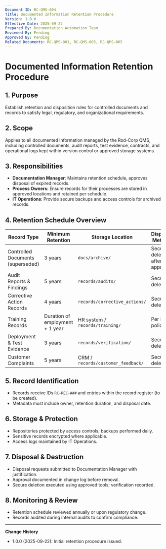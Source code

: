 ```yaml
---
Document ID: RC-QMS-004
Title: Documented Information Retention Procedure
Version: 1.0.0
Effective Date: 2025-09-22
Prepared By: Documentation Automation Team
Reviewed By: Pending
Approved By: Pending
Related Documents: RC-QMS-001, RC-QMS-003, RC-QMS-005
---
```


# Documented Information Retention Procedure

## 1. Purpose
Establish retention and disposition rules for controlled documents and records to satisfy legal, regulatory, and organizational requirements.

## 2. Scope
Applies to all documented information managed by the Rod-Corp QMS, including controlled documents, audit reports, test evidence, contracts, and operational logs kept within version control or approved storage systems.

## 3. Responsibilities
- **Documentation Manager**: Maintains retention schedule, approves disposal of expired records.
- **Process Owners**: Ensure records for their processes are stored in approved locations and retained per schedule.
- **IT Operations**: Provide secure backups and access controls for archived records.

## 4. Retention Schedule Overview
| Record Type | Minimum Retention | Storage Location | Disposal Method |
|-------------|-------------------|------------------|-----------------|
| Controlled Documents (superseded) | 3 years | `docs/archive/` | Secure deletion after approval |
| Audit Reports & Findings | 5 years | `records/audits/` | Secure deletion |
| Corrective Action Records | 4 years | `records/corrective_actions/` | Secure deletion |
| Training Records | Duration of employment + 1 year | HR system / `records/training/` | Per HR policy |
| Deployment & Test Evidence | 3 years | `records/verification/` | Secure deletion |
| Customer Complaints | 5 years | CRM / `records/customer_feedback/` | Secure deletion |

## 5. Record Identification
- Records receive IDs `RC-REC-###` and entries within the record register (to be created).
- Metadata must include owner, retention duration, and disposal date.

## 6. Storage & Protection
- Repositories protected by access controls; backups performed daily.
- Sensitive records encrypted where applicable.
- Access logs maintained by IT Operations.

## 7. Disposal & Destruction
- Disposal requests submitted to Documentation Manager with justification.
- Approval documented in change log before removal.
- Secure deletion executed using approved tools; verification recorded.

## 8. Monitoring & Review
- Retention schedule reviewed annually or upon regulatory change.
- Records audited during internal audits to confirm compliance.

---
**Change History**
- 1.0.0 (2025-09-22): Initial retention procedure issued.
